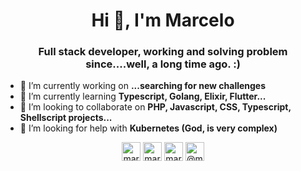 <h1 align="center">Hi 👋, I'm Marcelo</h1>
<h3 align="center">Full stack developer, working and solving problem since....well, a long time ago. :)</h3>

- 🔭 I’m currently working on **...searching for new challenges**
- 🌱 I’m currently learning **Typescript, Golang, Elixir, Flutter...**
- 👯 I’m looking to collaborate on **PHP, Javascript, CSS, Typescript, Shellscript projects...**
- 🤝 I’m looking for help with **Kubernetes (God, is very complex)**

<p align="center">
<a href="https://dev.to/marcelomx" target="blank"><img align="center" src="https://cdn.jsdelivr.net/npm/simple-icons@3.0.1/icons/dev-dot-to.svg" alt="marcelomx" height="30" width="30" /></a>
<a href="https://twitter.com/marcelomx" target="blank"><img align="center" src="https://cdn.jsdelivr.net/npm/simple-icons@3.0.1/icons/twitter.svg" alt="marcelomx" height="30" width="30" /></a>
<a href="https://linkedin.com/in/marcelomx" target="blank"><img align="center" src="https://cdn.jsdelivr.net/npm/simple-icons@3.0.1/icons/linkedin.svg" alt="marcelomx" height="30" width="30" /></a>
<a href="https://medium.com/@marcelomx" target="blank"><img align="center" src="https://cdn.jsdelivr.net/npm/simple-icons@3.0.1/icons/medium.svg" alt="@marcelomx" height="30" width="30" /></a>
</p>
